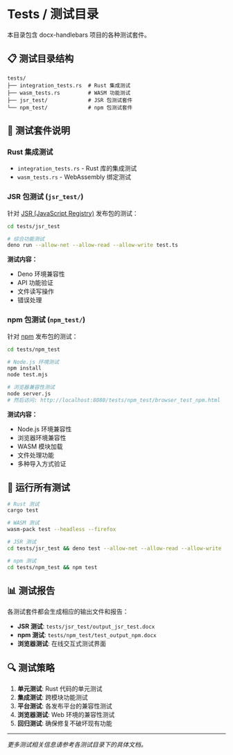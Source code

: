 # Tests / 测试目录

本目录包含 docx-handlebars 项目的各种测试套件。

## 📋 测试目录结构

```
tests/
├── integration_tests.rs  # Rust 集成测试
├── wasm_tests.rs         # WASM 功能测试
├── jsr_test/             # JSR 包测试套件
└── npm_test/             # npm 包测试套件
```

## 🧪 测试套件说明

### Rust 集成测试
- `integration_tests.rs` - Rust 库的集成测试
- `wasm_tests.rs` - WebAssembly 绑定测试

### JSR 包测试 (`jsr_test/`)
针对 [JSR (JavaScript Registry)](https://jsr.io/@sail/docx-handlebars) 发布包的测试：

```bash
cd tests/jsr_test

# 综合功能测试
deno run --allow-net --allow-read --allow-write test.ts
```

**测试内容：**
- Deno 环境兼容性
- API 功能验证
- 文件读写操作
- 错误处理

### npm 包测试 (`npm_test/`)
针对 [npm](https://www.npmjs.com/package/docx-handlebars) 发布包的测试：

```bash
cd tests/npm_test

# Node.js 环境测试
npm install
node test.mjs

# 浏览器兼容性测试
node server.js
# 然后访问: http://localhost:8080/tests/npm_test/browser_test_npm.html
```

**测试内容：**
- Node.js 环境兼容性
- 浏览器环境兼容性
- WASM 模块加载
- 文件处理功能
- 多种导入方式验证

## 🚀 运行所有测试

```bash
# Rust 测试
cargo test

# WASM 测试
wasm-pack test --headless --firefox

# JSR 测试
cd tests/jsr_test && deno test --allow-net --allow-read --allow-write

# npm 测试
cd tests/npm_test && npm test
```

## 📊 测试报告

各测试套件都会生成相应的输出文件和报告：

- **JSR 测试**: `tests/jsr_test/output_jsr_test.docx`
- **npm 测试**: `tests/npm_test/test_output_npm.docx`
- **浏览器测试**: 在线交互式测试界面

## 🔍 测试策略

1. **单元测试**: Rust 代码的单元测试
2. **集成测试**: 跨模块功能测试
3. **平台测试**: 各发布平台的兼容性测试
4. **浏览器测试**: Web 环境的兼容性测试
5. **回归测试**: 确保修复不破坏现有功能

---

*更多测试相关信息请参考各测试目录下的具体文档。*
